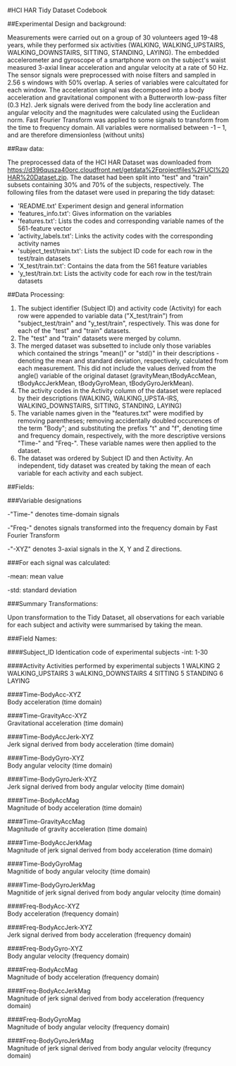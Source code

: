 #HCI HAR Tidy Dataset Codebook

##Experimental Design and background:


Measurements were carried out on a group of 30 volunteers aged 19-48 years, while they performed six activities (WALKING, WALKING_UPSTAIRS, WALKING_DOWNSTAIRS, SITTING, STANDING, LAYING). The embedded accelerometer and gyroscope of a smartphone worn on the subject's waist measured 3-axial linear acceleration and angular velocity at a rate of 50 Hz. The sensor signals were preprocessed with noise filters and sampled in 2.56 s windows with 50% overlap. A series of variables were calcultated for each window. The acceleration signal was decomposed into a body acceleration and gravitational component with a Butterworth low-pass filter (0.3 Hz). Jerk signals were derived from the body line accleration and angular velocity and the magnitudes were calculated using the Euclidean norm. Fast Fourier Transform was applied to some signals to transform from the time to frequency domain. All variables were normalised between -1 – 1, and are therefore dimensionless (without units)   

##Raw data:

The preprocessed data of the HCI HAR Dataset was downloaded from https://d396qusza40orc.cloudfront.net/getdata%2Fprojectfiles%2FUCI%20HAR%20Dataset.zip. The dataset had been split into "test" and "train" subsets containing 30% and 70% of the subjects, respectively. The following files from the dataset were used in preparing the tidy dataset:

- 'README.txt'                          Experiment design and general information
- 'features_info.txt':                  Gives information on the variables 
- 'features.txt':                       Lists the codes and corresponding variable names of the 561-feature vector
- 'activity_labels.txt':                Links the activity codes with the corresponding activity names
- 'subject_test/train.txt':             Lists the subject ID code for each row in the test/train datasets    
- 'X_test/train.txt':                   Contains the data from the 561 feature variables 
- 'y_test/train.txt:                    Lists the activity code for each row in the test/train datasets

##Data Processing:

1. The subject identifier (Subject ID) and activity code (Activity) for each row were appended to variable data ("X_test/train") from  "subject_test/train" and "y_test/train", respectively. This was done for each of the "test" and "train" datasets.
2. The "test" and "train" datasets were merged by column.
3. The merged dataset was subsetted to include only those variables which contained the strings "mean()" or "std()" in their descriptions - denoting the mean and standard deviation, respectively, calculated from each measurement. This did not include the values derived from the angle() variable of the original dataset (gravityMean,tBodyAccMean, tBodyAccJerkMean, tBodyGyroMean, tBodyGyroJerkMean).
4. The activity codes in the Activity column of the dataset were replaced by their descriptions (WALKING, WALKING_UPSTA-IRS, WALKING_DOWNSTAIRS, SITTING, STANDING, LAYING)
5. The variable names given in the "features.txt" were modified by removing parentheses; removing accidentally doubled occurences of the term "Body"; and substituting the prefixs "t" and "f", denoting time and frequency domain, 
respectively, with the more descriptive versions "Time-" and "Freq-". These variable names were then applied to the dataset.
6. The dataset was ordered by Subject ID and then Activity. An independent, tidy dataset was created by taking the mean of each variable for each activity and each subject.    

##Fields:

###Variable designations

-"Time-" denotes time-domain signals

-"Freq-" denotes signals transformed into the frequency domain by Fast Fourier Transform

-"-XYZ" denotes 3-axial signals in the X, Y and Z directions.

###For each signal was calculated:

-mean: mean value

-std: standard deviation

###Summary Transformations:

Upon transformation to the Tidy Dataset, all observations for each variable for each subject and activity were 
summarised by taking the mean.

###Field Names:

####Subject_ID    Identication code of experimental subjects
-int: 1-30 

####Activity      Activities performed by experimental subjects
        1 WALKING
        2 WALKING_UPSTAIRS
        3 wALKING_DOWNSTAIRS
        4 SITTING
        5 STANDING
        6 LAYING

####Time-BodyAcc-XYZ             
Body acceleration (time domain)

####Time-GravityAcc-XYZ          
Gravitational acceleration (time domain)

####Time-BodyAccJerk-XYZ         
Jerk signal derived from body acceleration (time domain)

####Time-BodyGyro-XYZ            
Body angular velocity (time domain)

####Time-BodyGyroJerk-XYZ        
Jerk signal derived from body angular velocity (time domain)

####Time-BodyAccMag              
Magnitude of body acceleration (time domain)  

####Time-GravityAccMag           
Magnitude of gravity acceleration (time domain)

####Time-BodyAccJerkMag          
Magnitude of jerk signal derived from body acceleration (time domain)

####Time-BodyGyroMag             
Magnitide of body angular velocity (time domain)

####Time-BodyGyroJerkMag         
Magnitide of jerk signal derived from body angular velocity (time domain)

####Freq-BodyAcc-XYZ             
Body acceleration (frequency domain)

####Freq-BodyAccJerk-XYZ         
Jerk signal derived from body acceleration (frequency domain)

####Freq-BodyGyro-XYZ            
Body angular velocity (frequency domain)

####Freq-BodyAccMag              
Magnitude of body acceleration (frequency domain)

####Freq-BodyAccJerkMag          
Magnitude of jerk signal derived from body acceleration (frequency domain)

####Freq-BodyGyroMag             
Magnitude of body angular velocity (frequency domain)

####Freq-BodyGyroJerkMag         
Magnitude of jerk signal derived from body angular velocity (frequncy domain)


